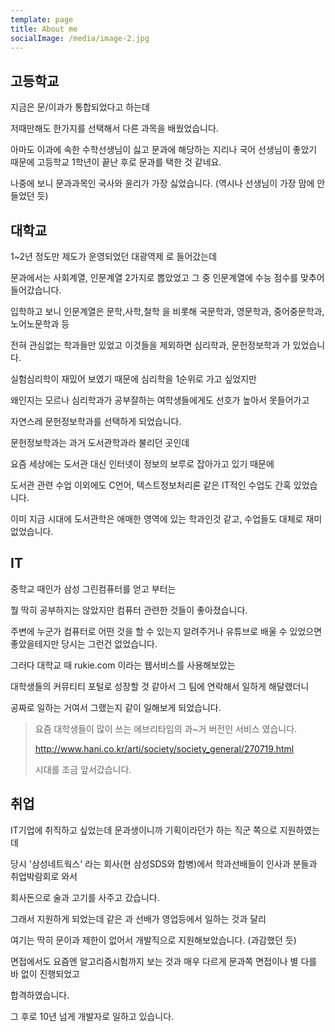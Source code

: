 ```yaml
---
template: page
title: About me
socialImage: /media/image-2.jpg
---
```

## 고등학교

지금은 문/이과가 통합되었다고 하는데

저때만해도 한가지를 선택해서 다른 과목을 배웠었습니다.

아마도 이과에 속한 수학선생님이 싫고 문과에 해당하는 지리나 국어 선생님이  좋았기 때문에 고등학교 1학년이 끝난 후로 문과를 택한 것 같네요.

나중에 보니 문과과목인 국사와 윤리가 가장 싫었습니다. (역시나 선생님이 가장 맘에 안들었던 듯)



## 대학교

1~2년 정도만 제도가 운영되었던 대광역제 로 들어갔는데

문과에서는 사회계열, 인문계열 2가지로 뽑았었고 그 중 인문계열에 수능 점수를 맞추어 들어갔습니다.

입학하고 보니 인문계열은 문학,사학,철학 을 비롯해 국문학과, 영문학과, 중어중문학과, 노어노문학과 등

전혀 관심없는 학과들만 있었고 이것들을 제외하면 심리학과, 문헌정보학과 가 있었습니다.

실험심리학이 재밌어 보였기 때문에 심리학을 1순위로 가고 싶었지만

왜인지는 모르나 심리학과가 공부잘하는 여학생들에게도 선호가 높아서 못들어가고

자연스레 문헌정보학과를 선택하게 되었습니다.



문헌정보학과는 과거 도서관학과라 불리던 곳인데

요즘 세상에는 도서관 대신 인터넷이 정보의 보루로 잡아가고 있기 때문에

도서관 관련 수업 이외에도 C언어, 텍스트정보처리론 같은 IT적인 수업도 간혹 있었습니다.

이미 지금 시대에 도서관학은 애매한 영역에 있는 학과인것 같고, 수업들도 대체로 재미 없었습니다.



## IT

중학교 때인가 삼성 그린컴퓨터를 얻고 부터는

뭘 딱히 공부하지는 않았지만 컴퓨터 관련한 것들이 좋아졌습니다.

주변에 누군가 컴퓨터로 어떤 것을 할 수 있는지 알려주거나 유튜브로 배울 수 있었으면 좋았을테지만 당시는 그런건 없었습니다.

그러다 대학교 때 rukie.com 이라는 웹서비스를 사용해보았는

대학생들의 커뮤티티 포털로 성장할 것 같아서 그 팀에 연락해서 일하게 해달랬더니

공짜로 일하는 거여서 그랬는지 같이 일해보게 되었습니다.

> 요즘 대학생들이 많이 쓰는 에브리타임의 과~거 버전인 서비스 였습니다.
>
> <http://www.hani.co.kr/arti/society/society_general/270719.html>
>
> 시대를 조금 앞서갔습니다.



## 취업

IT기업에 취직하고 싶었는데 문과생이니까 기획이라던가 하는 직군 쪽으로 지원하였는데

당시 '삼성네트웍스' 라는 회사(현 삼성SDS와 합병)에서 학과선배들이 인사과 분들과 취업박람회로 와서 

회사돈으로 술과 고기를  사주고 갔습니다.

그래서 지원하게 되었는데 같은 과 선배가 영업등에서 일하는 것과 달리

여기는 딱히 문이과 제한이 없어서 개발직으로 지원해보았습니다. (과감했던 듯)

면접에서도 요즘엔 알고리즘시험까지 보는 것과 매우 다르게 문과쪽 면접이나 별 다를 바 없이 진행되었고

합격하였습니다.

그 후로 10년 넘게 개발자로 일하고 있습니다.